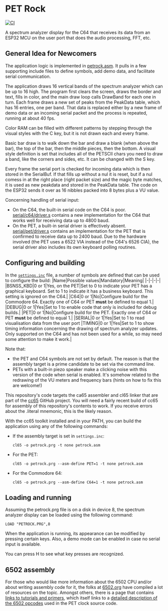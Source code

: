 # PET Rock

[![CI](https://github.com/PlummersSoftwareLLC/PETRock/actions/workflows/CI.yml/badge.svg)](https://github.com/PlummersSoftwareLLC/PETRock/actions/workflows/CI.yml)

A spectrum analyzer display for the C64 that receives its data from an ESP32 MCU on the user port that does the audio processing, FFT, etc.

## General Idea for Newcomers

The application logic is implemented in [petrock.asm](petrock.asm). It pulls in a few supporting include files to define symbols, add demo data, and facilitate serial communication.

The application draws 16 vertical bands of the spectrum analyzer which can be up to 16 high. The program first clears the screen, draws the border and text, fills in color, and the main draw loop calls DrawBand for each one in turn. Each frame draws a new set of peaks from the PeakData table, which has 16 entries, one per band. That data is replaced either by a new frame of demo data or an incoming serial packet and the process is repeated, running at about 40 fps.

Color RAM can be filled with different patterns by stepping through the visual styles with the C key, but it is not drawn each and every frame.  

Basic bar draw is to walk down the bar and draw a blank (when above the bar), the top of the bar, then the middle pieces, then the bottom. A visual style definition is set that includes all of the PETSCII chars you need to draw a band, like the corners and sides, etc. It can be changed with the S key.

Every frame the serial port is checked for incoming data which is then stored in the SerialBuf. If that fills up without a nul it is reset, but if a nul comess in at the right place (right packet size) and the magic byte matches, it is used as new peakdata and stored in the PeakData table. The code on the ESP32 sends it over as 16 nibbles packed into 8 bytes plus a VU value.

Concerning handling of serial input:

- On the C64, the built-in serial code on the C64 is poor. [serial/c64/driver.s](serial/c64/driver.s) contains a new implementation for the C64 that works well for receiving data up to 4800 baud.
- On the PET, a built-in serial driver is effectively absent. [serial/pet/driver.s](serial/pet/driver.s) contains an implementation for the PET that is confirmed to receive data up to 2400 baud. Due to the hardware involved (the PET uses a 6522 VIA instead of the C64's 6526 CIA), the serial driver also includes its own keyboard polling routines.

## Configuring and building

In the [`settings.inc`](settings.inc) file, a number of symbols are defined that can be used to configure the build:
|Name|Possible values|Mandatory|Meaning|
|-|-|-|-|
|BSNSS_KBD|0 or 1|Yes, on the PET|Set to 0 to indicate your PET has a graphical keyboard. Set to 1 to indicate it has a business keyboard. This setting is ignored on the C64.|
|C64|0 or 1|No|Configure build for the Commodore 64. Exactly one of C64 or PET **must** be defined to equal 1.|
|DEBUG|0 or 1|Yes|Set to 1 to enable code that only is included for debug builds.|
|PET|0 or 1|No|Configure build for the PET. Exactly one of C64 or PET **must** be defined to equal 1.|
|SERIAL|0 or 1|Yes|Set to 1 to read visualisation data from the user port
|TIMING|0 or 1|Yes|Set to 1 to show timing information concerning the drawing of spectrum analyzer updates. Only supported on the C64 and has not been used for a while, so may need some attention to make it work.|

Note that:

- the PET and C64 symbols are not set by default. The reason is that the assembly target is a prime candidate to be set via the command line.
- PETs with a built-in piezo speaker make a clicking noise with this version of the code when serial is enabled. It's somehow related to the redrawing of the VU meters and frequency bars (hints on how to fix this are welcome!)

This repository's code targets the ca65 assembler and cl65 linker that are part of the [cc65](https://cc65.github.io/) GitHub project. You will need a fairly recent build of cc65 for assembly of this repository's contents to work. If you receive errors about the .literal mnemonic, this is the likely reason.

With the cc65 toolkit installed and in your PATH, you can build the application using any of the following commands:

- If the assembly target is set in `settings.inc`:

  ```text
  cl65 -o petrock.prg -t none petrock.asm
  ```

- For the PET:

  ```text
  cl65 -o petrock.prg --asm-define PET=1 -t none petrock.asm
  ```

- For the Commodore 64:

  ```text
  cl65 -o petrock.prg --asm-define C64=1 -t none petrock.asm
  ```
  
## Loading and running

Assuming the petrock.prg file is on a disk in device 8, the spectrum analyzer display can be loaded using the following command:

```text
LOAD "PETROCK.PRG",8
```

When the application is running, its appearance can be modified by pressing certain keys. Also, a demo mode can be enabled in case no serial input is available.

You can press H to see what key presses are recognized.

## 6502 assembly

For those who would like more information about the 6502 CPU and/or about writing assembly code for it, the folks at [6502.org](http://www.6502.org) have compiled a lot of resources on the topic. Amongst others, there is a page that contains [links to tutorials and primers](http://www.6502.org/tutorials/), which itself links to a [detailed description of the 6502 opcodes](http://www.6502.org/tutorials/6502opcodes.html) used in the PET clock source code.
